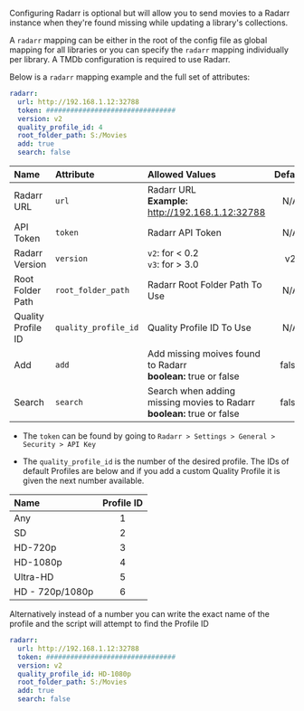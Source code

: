 Configuring Radarr is optional but will allow you to send movies to a Radarr instance when they're found missing while updating a library's collections. 

A `radarr` mapping can be either in the root of the config file as global mapping for all libraries or you can specify the `radarr` mapping individually per library. A TMDb configuration is required to use Radarr.

Below is a `radarr` mapping example and the full set of attributes:
```yaml
radarr:
  url: http://192.168.1.12:32788
  token: ################################
  version: v2
  quality_profile_id: 4
  root_folder_path: S:/Movies
  add: true
  search: false
```

| Name | Attribute | Allowed Values| Default | Required |
| :-- | :-- | :-- | :--: | :--: |
| Radarr URL | `url` | Radarr URL<br><strong>Example:</strong> http://192.168.1.12:32788 | N/A | :heavy_check_mark: |
| API Token | `token` | Radarr API Token | N/A | :heavy_check_mark: |
| Radarr Version | `version` | `v2`: for < 0.2<br>`v3`: for > 3.0 | v2 | :x: |
| Root Folder Path | `root_folder_path` | Radarr Root Folder Path To Use | N/A | :heavy_check_mark: |
| Quality Profile ID | `quality_profile_id` | Quality Profile ID To Use | N/A | :heavy_check_mark: |
| Add | `add` | Add missing moives found to Radarr<br><strong>boolean:</strong> true or false | false | :x: |
| Search | `search` | Search when adding missing movies to Radarr<br><strong>boolean:</strong> true or false | false | :x: |


* The `token` can be found by going to `Radarr > Settings > General > Security > API Key`

* The `quality_profile_id` is the number of the desired profile. The IDs of default Profiles are below and if you add a custom Quality Profile it is given the next number available.

| Name | Profile ID |
| :-- | :--: |
| Any | 1 |
| SD | 2 |
| HD-720p | 3 |
| HD-1080p | 4 |
| Ultra-HD | 5 |
| HD - 720p/1080p | 6 |

Alternatively instead of a number you can write the exact name of the profile and the script will attempt to find the Profile ID

```yaml
radarr:
  url: http://192.168.1.12:32788
  token: ################################
  version: v2
  quality_profile_id: HD-1080p
  root_folder_path: S:/Movies
  add: true
  search: false
```